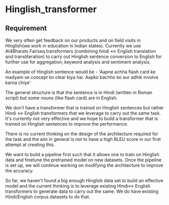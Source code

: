 # Hinglish_transformer

## Requirement 
We very often get feedback on our products and on field visits in Hinglish(we work in education in Indian states). Currently we use AI4Bharats  Fairseq transformers (combining hindi <-> English translation and transliteration) to carry out Hinglish sentence conversion to English for further use for aggregation, keyword analysis and sentiment analysis. 

An example of Hinglish sentence would be - 'Aapne achha flash card ke madyam se concept ko clear kiya hai. Aapko bachho ko aur adhik involve karna chiye' 

The general structure is that the sentence is in Hindi (written in Roman script) but some nouns (like flash card) are in English. 

We don't have a transformer that is trained on Hinglish sentences but rather Hindi <-> English transformers that we leverage  to carry out the same task. It's currently not very effective  and we hope to build a transformer that is trained on Hinglish sentences to improve the performance.

There is no current thinking on the design of the architecture required for the task and the aim in general is not to have a high BLEU score in our first attempt at creating this.  

We want to build a pipeline first such that it allows one to train on Hinglish data and finetune the pretrained model on new datasets. 
Once the pipeline is set up, we will continue working on modifying the architecture to improve the accuracy. 

So far, we haven't found a big enough Hinglish data set to build an effective model and the current thinking is to leverage existing Hindi<-> English transformers to generate data to carry out the same.  We do have existing Hindi/English corpus datasets to do that. 
